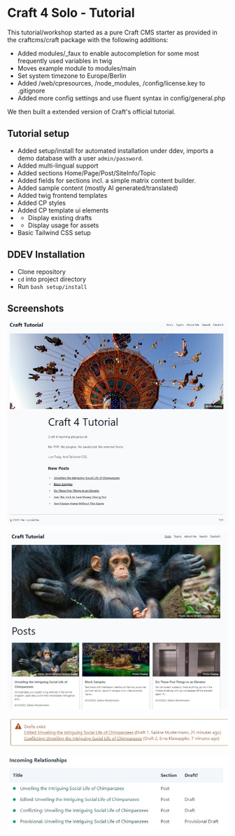 # Craft 4 Solo - Tutorial

This tutorial/workshop started as a pure Craft CMS starter as provided in the craftcms/craft package with 
the following additions:

* Added modules/_faux to enable autocompletion for some most frequently used variables in twig
* Moves example module to modules/main
* Set system timezone to Europe/Berlin
* Added /web/cpresources, /node_modules, /config/license.key to .gitignore
* Added more config settings and use fluent syntax in config/general.php

We then built a extended version of Craft's official tutorial.

## Tutorial setup

* Added setup/install for automated installation under ddev, imports a demo database with a user `admin/password`.
* Added multi-lingual support
* Added sections Home/Page/Post/SiteInfo/Topic
* Added fields for sections incl. a simple matrix content builder.
* Added sample content (mostly AI generated/translated)
* Added twig frontend templates
* Added CP styles
* Added CP template ui elements
* * Display existing drafts
* * Display usage for assets
* Basic Tailwind CSS setup

## DDEV Installation

* Clone repository
* `cd` into project directory
* Run `bash setup/install`

## Screenshots

![Screenshot home page](/screenshot-home.jpg)

![Screenshot post index page](/screenshot-posts.jpg)

![Screenshot drafts ui element](/screenshot-drafts.jpg)

![Screenshot usages ui element](/screenshot-usages.jpg)

